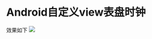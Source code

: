 # Android自定义view表盘时钟
效果如下
![](https://raw.githubusercontent.com/wubabalubab/ClockApp/blob/master/156748416.png)